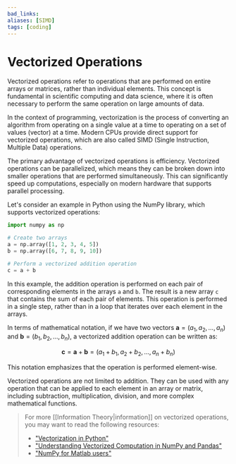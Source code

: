 ```yaml
---
bad_links: 
aliases: [SIMD]
tags: [coding]
---
```

# Vectorized Operations

Vectorized operations refer to operations that are performed on entire arrays or matrices, rather than individual elements. This concept is fundamental in scientific computing and data science, where it is often necessary to perform the same operation on large amounts of data. 

In the context of programming, vectorization is the process of converting an algorithm from operating on a single value at a time to operating on a set of values (vector) at a time. Modern CPUs provide direct support for vectorized operations, which are also called SIMD (Single Instruction, Multiple Data) operations.

The primary advantage of vectorized operations is efficiency. Vectorized operations can be parallelized, which means they can be broken down into smaller operations that are performed simultaneously. This can significantly speed up computations, especially on modern hardware that supports parallel processing.

Let's consider an example in Python using the NumPy library, which supports vectorized operations:

```python
import numpy as np

# Create two arrays
a = np.array([1, 2, 3, 4, 5])
b = np.array([6, 7, 8, 9, 10])

# Perform a vectorized addition operation
c = a + b
```

In this example, the addition operation is performed on each pair of corresponding elements in the arrays `a` and `b`. The result is a new array `c` that contains the sum of each pair of elements. This operation is performed in a single step, rather than in a loop that iterates over each element in the arrays.

In terms of mathematical notation, if we have two vectors $\mathbf{a} = (a_1, a_2, …, a_n)$ and $\mathbf{b} = (b_1, b_2, …, b_n)$, a vectorized addition operation can be written as:

$$
\mathbf{c} = \mathbf{a} + \mathbf{b} = (a_1 + b_1, a_2 + b_2, ..., a_n + b_n)
$$

This notation emphasizes that the operation is performed element-wise.

Vectorized operations are not limited to addition. They can be used with any operation that can be applied to each element in an array or matrix, including subtraction, multiplication, division, and more complex mathematical functions.

> For more [[Information Theory|information]] on vectorized operations, you may want to read the following resources:
> - ["Vectorization in Python"](https://www.geeksforgeeks.org/vectorization-in-python/)
> - ["Understanding Vectorized Computation in NumPy and Pandas"](https://towardsdatascience.com/understanding-vectorized-computation-in-numpy-and-pandas-5e9e7a3c9ed6)
> - ["NumPy for Matlab users"](https://numpy.org/doc/stable/user/numpy-for-matlab-users.html)